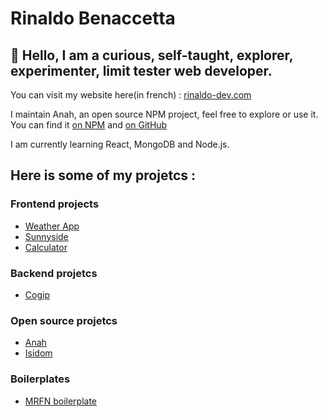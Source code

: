 # Rinaldo Benaccetta

## 👋 Hello, I am a curious, self-taught, explorer, experimenter, limit tester web developer.

You can visit my website here(in french) : [rinaldo-dev.com](https://rinaldo-dev.com)

I maintain Anah, an open source NPM project, feel free to explore or use it. You can find it [on NPM](https://www.npmjs.com/package/anah) and [on GitHub](https://github.com/RinaldoBenaccetta/anah)

I am currently learning React, MongoDB and Node.js.

## Here is some of my projetcs :

### Frontend projects

-   [Weather App](https://github.com/RinaldoBenaccetta/weather-app)
-   [Sunnyside](https://github.com/RinaldoBenaccetta/sunnyside-agency)
-   [Calculator](https://github.com/RinaldoBenaccetta/calculator)

### Backend projetcs

-   [Cogip](https://github.com/RinaldoBenaccetta/cogip)

### Open source projetcs

-   [Anah](https://github.com/RinaldoBenaccetta/anah)
-   [Isidom](https://github.com/RinaldoBenaccetta/isidom)

### Boilerplates

-   [MRFN boilerplate](https://github.com/RinaldoBenaccetta/fullstack_boilerplate_MRFN)
